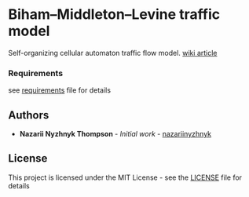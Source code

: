 # Biham–Middleton–Levine traffic model

Self-organizing cellular automaton traffic flow model. [wiki article](https://en.wikipedia.org/wiki/Biham–Middleton–Levine_traffic_model)

### Requirements

see [requirements](requirements.txt) file for details

## Authors

* **Nazarii Nyzhnyk Thompson** - *Initial work* - [nazariinyzhnyk](https://github.com/nazariinyzhnyk)

## License

This project is licensed under the MIT License - see the [LICENSE](LICENSE.txt) file for details
